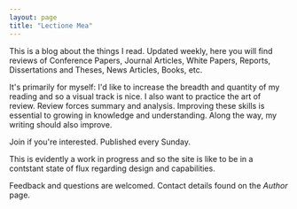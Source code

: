 ```yaml
---
layout: page
title: "Lectione Mea"
---
```


This is a blog about the things I read. Updated weekly, here you will find reviews of Conference Papers, Journal Articles, White Papers, Reports, Dissertations and Theses, News Articles, Books, etc.

It's primarily for myself: I'd like to increase the breadth and quantity of my reading and so a visual track is nice. I also want to practice the art of review. Review forces summary and analysis. Improving these skills is essential to growing in knowledge and understanding. Along the way, my writing should also improve.

Join if you're interested. Published every Sunday. 

This is evidently a work in progress and so the site is like to be in a contstant state of flux regarding design and capabilities. 

Feedback and questions are welcomed. Contact details found on the *Author* page.